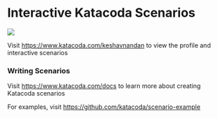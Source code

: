 # Interactive Katacoda Scenarios

[![](http://shields.katacoda.com/katacoda/keshavnandan/count.svg)](https://www.katacoda.com/keshavnandan "Get your profile on Katacoda.com")

Visit https://www.katacoda.com/keshavnandan to view the profile and interactive scenarios

### Writing Scenarios
Visit https://www.katacoda.com/docs to learn more about creating Katacoda scenarios

For examples, visit https://github.com/katacoda/scenario-example
